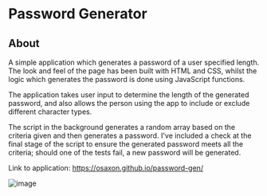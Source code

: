 # Password Generator

## About

A simple application which generates a password of a user specified length. The look and feel of the page has been built with HTML and CSS, whilst the logic which generates the password is done using JavaScript functions.

The application takes user input to determine the length of the generated password, and also allows the person using the app to include or exclude different character types.

The script in the background generates a random array based on the criteria given and then generates a password. I've included a check at the final stage of the script to ensure the generated password meets all the criteria; should one of the tests fail, a new password will be generated.

Link to application: https://osaxon.github.io/password-gen/ 

![image](https://user-images.githubusercontent.com/47899043/109813405-3503ae80-7c25-11eb-964f-3a9f3f8ef143.png)
